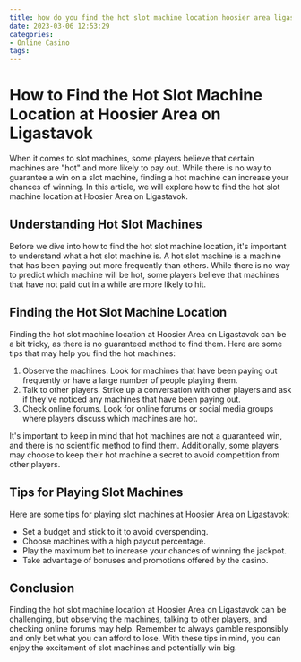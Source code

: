 ```yaml
---
title: how do you find the hot slot machine location hoosier area ligastavok
date: 2023-03-06 12:53:29
categories:
- Online Casino
tags:
---
```



# How to Find the Hot Slot Machine Location at Hoosier Area on Ligastavok

When it comes to slot machines, some players believe that certain machines are "hot" and more likely to pay out. While there is no way to guarantee a win on a slot machine, finding a hot machine can increase your chances of winning. In this article, we will explore how to find the hot slot machine location at Hoosier Area on Ligastavok.

## Understanding Hot Slot Machines

Before we dive into how to find the hot slot machine location, it's important to understand what a hot slot machine is. A hot slot machine is a machine that has been paying out more frequently than others. While there is no way to predict which machine will be hot, some players believe that machines that have not paid out in a while are more likely to hit.

## Finding the Hot Slot Machine Location

Finding the hot slot machine location at Hoosier Area on Ligastavok can be a bit tricky, as there is no guaranteed method to find them. Here are some tips that may help you find the hot machines:

1. Observe the machines. Look for machines that have been paying out frequently or have a large number of people playing them.
2. Talk to other players. Strike up a conversation with other players and ask if they've noticed any machines that have been paying out.
3. Check online forums. Look for online forums or social media groups where players discuss which machines are hot.

It's important to keep in mind that hot machines are not a guaranteed win, and there is no scientific method to find them. Additionally, some players may choose to keep their hot machine a secret to avoid competition from other players.

## Tips for Playing Slot Machines

Here are some tips for playing slot machines at Hoosier Area on Ligastavok:

- Set a budget and stick to it to avoid overspending.
- Choose machines with a high payout percentage.
- Play the maximum bet to increase your chances of winning the jackpot.
- Take advantage of bonuses and promotions offered by the casino.

## Conclusion

Finding the hot slot machine location at Hoosier Area on Ligastavok can be challenging, but observing the machines, talking to other players, and checking online forums may help. Remember to always gamble responsibly and only bet what you can afford to lose. With these tips in mind, you can enjoy the excitement of slot machines and potentially win big.